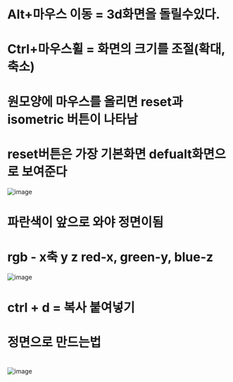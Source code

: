 # Alt+마우스 이동 = 3d화면을 돌릴수있다.
# Ctrl+마우스휠 = 화면의 크기를 조절(확대,축소)
# 원모양에 마우스를 올리면 reset과 isometric 버튼이 나타남 
# reset버튼은 가장 기본화면 defualt화면으로 보여준다 
![image](https://github.com/Yoon-SSong2/spline/assets/163284009/9605bc81-fffa-435c-8205-2583bca8bce7)
# 파란색이 앞으로 와야 정면이됨
# rgb - x축 y z red-x, green-y, blue-z
![image](https://github.com/Yoon-SSong2/spline/assets/163284009/00b974b4-0cbf-443d-9878-fd4581db773e)
# ctrl + d  = 복사 붙여넣기
# 정면으로 만드는법
# 
![image](https://github.com/Yoon-SSong2/spline/assets/163284009/7bb9d6b8-de37-4c3e-9a11-ffabb4c7316f)
